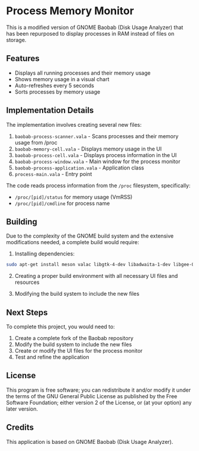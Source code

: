 # Process Memory Monitor

This is a modified version of GNOME Baobab (Disk Usage Analyzer) that has been repurposed to display processes in RAM instead of files on storage.

## Features

- Displays all running processes and their memory usage
- Shows memory usage in a visual chart
- Auto-refreshes every 5 seconds
- Sorts processes by memory usage

## Implementation Details

The implementation involves creating several new files:

1. `baobab-process-scanner.vala` - Scans processes and their memory usage from /proc
2. `baobab-memory-cell.vala` - Displays memory usage in the UI
3. `baobab-process-cell.vala` - Displays process information in the UI
4. `baobab-process-window.vala` - Main window for the process monitor
5. `baobab-process-application.vala` - Application class
6. `process-main.vala` - Entry point

The code reads process information from the `/proc` filesystem, specifically:
- `/proc/[pid]/status` for memory usage (VmRSS)
- `/proc/[pid]/cmdline` for process name

## Building

Due to the complexity of the GNOME build system and the extensive modifications needed, a complete build would require:

1. Installing dependencies:
```bash
sudo apt-get install meson valac libgtk-4-dev libadwaita-1-dev libgee-0.8-dev
```

2. Creating a proper build environment with all necessary UI files and resources

3. Modifying the build system to include the new files

## Next Steps

To complete this project, you would need to:

1. Create a complete fork of the Baobab repository
2. Modify the build system to include the new files
3. Create or modify the UI files for the process monitor
4. Test and refine the application

## License

This program is free software; you can redistribute it and/or modify it under the terms of the GNU General Public License as published by the Free Software Foundation; either version 2 of the License, or (at your option) any later version.

## Credits

This application is based on GNOME Baobab (Disk Usage Analyzer).

